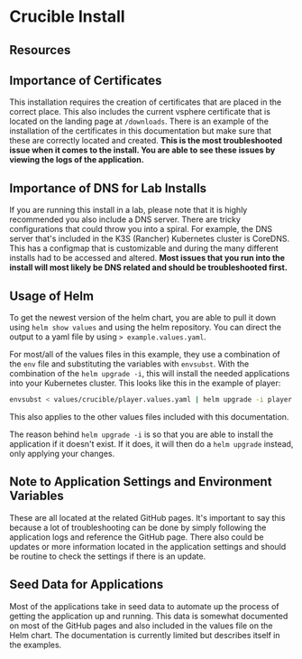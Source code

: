 # Crucible Install

## Resources

## Importance of Certificates

This installation requires the creation of certificates that are placed in the correct place. This also includes the current vsphere certificate that is located on the landing page at `/downloads`. There is an example of the installation of the certificates in this documentation but make sure that these are correctly located and created. **This is the most troubleshooted issue when it comes to the install. You are able to see these issues by viewing the logs of the application.**

## Importance of DNS for Lab Installs

If you are running this install in a lab, please note that it is highly recommended you also include a DNS server. There are tricky configurations that could throw you into a spiral. For example, the DNS server that's included in the K3S (Rancher) Kubernetes cluster is CoreDNS. This has a configmap that is customizable and during the many different installs had to be accessed and altered. **Most issues that you run into the install will most likely be DNS related and should be troubleshooted first.**

## Usage of Helm

To get the newest version of the helm chart, you are able to pull it down using `helm show values` and using the helm repository. You can direct the output to a yaml file by using `> example.values.yaml`.

For most/all of the values files in this example, they use a combination of the `env` file and substituting the variables with `envsubst`. With the combination of the `helm upgrade -i`, this will install the needed applications into your Kubernetes cluster. This looks like this in the example of player:

```bash
envsubst < values/crucible/player.values.yaml | helm upgrade -i player sei/player -f -
```

This also applies to the other values files included with this documentation.

The reason behind `helm upgrade -i` is so that you are able to install the application if it doesn't exist. If it does, it will then do a `helm upgrade` instead, only applying your changes.

## Note to Application Settings and Environment Variables

These are all located at the related GitHub pages. It's important to say this because a lot of troubleshooting can be done by simply following the application logs and reference the GitHub page. There also could be updates or more information located in the application settings and should be routine to check the settings if there is an update.

## Seed Data for Applications

Most of the applications take in seed data to automate up the process of getting the application up and running. This data is somewhat documented on most of the GitHub pages and also included in the values file on the Helm chart. The documentation is currently limited but describes itself in the examples.
